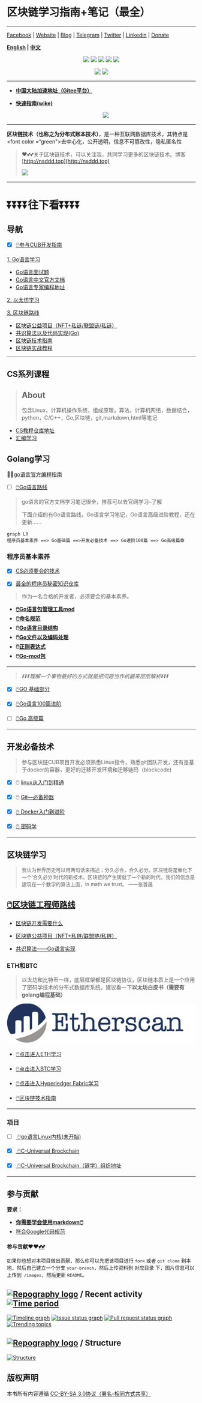 # 区块链学习指南+笔记（最全）

----

[Facebook](https://www.facebook.com/profile.php?id=100034435372354) | [Website](https://telsacoin.io/) | [Blog](http://nsddd.top) | [Telegram](https://t.me/smile3293172751) | [Twitter](https://twitter.com/xxw3293172751) | [Linkedin](https://www.linkedin.cn/injobs/in/xiongxinwei-xiong-7606a0227) | [Donate](https://liberapay.com/xiongxinwei/donate)

**[English](else/readme_english.md) | [中文](README.md)**

<p align='center'>
<a href="https://www.linkedin.cn/injobs/in/xiongxinwei-xiong-7606a0227" target="_blank"><img src="https://img.shields.io/badge/linkedin-xiongxinwei-yellowgreen?logo=linkedin"></a>
<a href="https://twitter.com/xxw3293172751" target="_blank"><img src="https://img.shields.io/badge/twitter-%40xxw3293172751-informational?logo=twitter"></a>
<a href="https://www.zhihu.com/people/3293172751" target="_blank"><img src="https://img.shields.io/badge/%E7%9F%A5%E4%B9%8E-%E9%93%BE%E5%AD%A6%E8%80%85%E7%A4%BE%E5%8C%BA-blue?logo=zhihu"></a>
<a href="https://s2.loli.net/2022/07/05/sQHuozItvWg1heA.jpg" target="_blank"><img src="https://img.shields.io/badge/%E5%BE%AE%E4%BF%A1-smile-brightgreen?logo=wechat"></a>
<a href="https://space.bilibili.com/14089380" target="_blank"><img src="https://img.shields.io/badge/b%E7%AB%99-%E6%97%A0%E4%B8%8E%E4%BC%A6%E6%AF%94%E7%9A%84%E5%BE%97%E5%BE%97-red?logo=bilibili"></a>
</p>
<p align='center'>
<a href="https://weibo.com/u/6248930985" target="_blank"><img src="https://img.shields.io/badge/%E5%BE%AE%E5%8D%9A-%E6%97%A0%E4%B8%8E%E4%BC%A6%E6%AF%94%E7%9A%84%E5%BE%97%E5%BE%97-critical?style=social&logo=Sina%20Weibo"></a>
<a href="https://github.com/3293172751" target="_blank"><img src="https://img.shields.io/badge/Github-xiongxinwei-inactive?style=social&logo=github"></a>
</p>

---

+ [**中国大陆加速地址（Gitee平台）**](https://gitee.com/xxw3293172751/Block_Chain)
+ [**快速指南(wike)**](https://github.com/3293172751/Block_Chain/wiki)

  <p align='center'>
  <a href="https://gitee.com/xxw3293172751/Block_Chain"><img src="https://img.shields.io/badge/gitee-%40xxw3293172751-green?logo=gitee"></a>
  </p>

---

**区块链技术（也称之为分布式账本技术）**，是一种互联网数据库技术，其特点是<font color =“green">去中心化，公开透明，信息不可篡改性，隐私匿名性</font>

>   ❤️💕💕关于区块链技术，可以关注我，共同学习更多的区块链技术。博客[http://nsddd.top](http://nsddd.top)
>
>   <a href="https://wakatime.com/@3293172751/projects/hngzsvjxqc?start=2022-03-30&end=2022-04-05" title="我的区块链代码时长" > <img src="https://wakatime.com/badge/user/c445b3c6-a2bc-43a2-a24a-0828a17244b4/project/79cf7f10-4f61-42b7-92a8-dfc71cb99f4c.svg"></a>

---

# ⏬⏬⏬⏬**往下看**⏬⏬⏬⏬

## 导航

+ [x] [🖱️参与CUB开发指南](C_Universal_Brockchain/README.md)

 [1. Go语言学习](TOC.md)

+ [Go语言面试题](https://www.topgoer.cn/docs/gomianshiti/mianshiti)
+ [Go语言中文官方文档](http://word.topgoer.com/)
+ [Go语言专家编程地址](http://wen.topgoer.com/docs/gozhuanjia/gogfjhk)

 [2. 以太坊学习](eth/TOC.md)

 [3. 区块链路线](route.md)

+ [区块链公益项目（NFT+私链/联盟链/私链）](区块链公益项目/README.md)
+ [共识算法以及代码实现(Go)](blockchain/README.md)
+ [区块链技术指南](chainbrock-learning/SUMMARY.md)
+ [区块链实战教程](https://learnblockchain.cn/books/enterprise/)



----

## CS系列课程

> ## About
>
> 包含Linux，计算机操作系统，组成原理，算法，计算机网络，数据结合，python，C/C++，Go,区块链，git,markdown,html等笔记
>

+ [CS教程仓库地址](https://github.com/3293172751/CS_COURSE)
+ [汇编学习](汇编/README.md)



## Golang学习

😶‍🌫️[go语言官方编程指南](https://golang.org/#)  

+ [ ] [🖱️Go语言路线](go-advancend/go_route.md)

>   go语言的官方文档学习笔记很全，推荐可以去官网学习–了解
>
>   下面介绍的有Go语言路线，Go语言学习笔记，Go语言高级进阶教程，还在更新……

```mermaid
graph LR
程序员基本素养 ==> Go基础篇 ==>开发必备技术 ==> Go进阶100篇 ==> Go高级篇章 
```

### 程序员基本素养

+ [x] [CS必须要会的技术](cs/README.md)

+ [x] [最全的程序员秘密知识仓库](else/uuu.md)

> 作为一名合格的开发者，必须要会的基本素养。

+ **[🖱️Go语言包管理工具mod](Gomd_super/mod.md)**
+ **[🖱️命名规范](Gomd_super/name.md)**
+ **🖱️[Go语言目录结构](Gomd_super/catalogue.md)**
+ **🖱️[Go文件以及编码处理](Gomd_super/go_file.md)**
+ **🖱️[正则表达式](Gomd_super/zhenze.md)**
+ **🖱️[Go-mod包](Gomd_super/go_mod.md)**

---

> *⏬⏬⏬理解一个事物最好的方式就是把问题当作机器来层层解析⏬⏬⏬*

+ [x]  [🖱️GO 基础部分](TOC.md)

+ [x] [🖱️Go语言100篇进阶](Gomd_super/README.md)

+ [ ] [🖱️Go 高级篇](go-advancend/README.md)



---

## 开发必备技术

> 参与区块链CUB项目开发必须熟悉Linux指令，熟悉git团队开发，还有是基于docker的容器，更好的迁移开发环境和迁移链码（blockcode)

+ [x] 🖱️ [linux从入门到精通](https://github.com/3293172751/CS_COURSE/blob/master/linux/README.md)

+ [x] 🖱️ [Git—必备神器](https://github.com/3293172751/CS_COURSE/blob/master/Git/README.md)

+ [x] [🖱️ Docker入门到进阶](docker/README.md)

+ [x] [🖱️ 密码学](cryptology/README.md)

---



## 区块链学习

> <font size = 2>我认为世界历史可以用两句话来描述：分久必合，合久必分。区块链将是催化下一个‘合久必分’时代的新技术。区块链的产生铸就了一个新的时代，我们的信念是建筑在一个数学的算法上面，In math we trust。	——张首晟</font>

## [🖱️区块链工程师路线](route.md)

+ [区块链开发需要什么](C_Universal_Brockchain\chain.md)

+ [区块链公益项目（NFT+私链/联盟链/私链）](blockchain/区块链公益项目/README.md)
+ [共识算法——Go语言实现](blockchain/README.md)



### ETH和BTC

> 以太坊和比特币一样，底层框架都是区块链协议，区块链本质上是一个应用了密码学技术的分布式数据库系统。建议看一下**以太坊白皮书（需要有golang编程基础）**

![image-20220630192622583](assets/image-20220630192622583.png)

+ [🖱️点击进入ETH学习](eth/TOC.md)

+ [🖱️点击进入BTC学习](btc/TOC.md)

+ [🖱️点击进入Hyperledger Fabric学习](C_Universal_Brockchain/README.md)

+ [🖱️区块链技术指南](chainbrock-learning/SUMMARY.md)



---

### 项目

+ [ ] [ 🖱️go语言Linux内核(未开始)]()

+ [x] [ 🖱️C-Universal Brockchain](C_Universal_Brockchain/README.md)

+ [x] [ 🖱️C-Universal Brockchain（链学）组织地址](https://github.com/C-UB)



---

## 参与贡献

**要求：**

+ [**你需要学会使用markdown🖱️**](https://github.com/3293172751/CS_COURSE/blob/master/markdown/README.md)
+ [符合Google代码规范](https://zh-google-styleguide.readthedocs.io/en/latest/google-cpp-styleguide/)

#### 参与贡献❤️❤️[💕💕](https://github.com/3293172751/CS_COURSE/blob/master/Git/git-contributor.md/)

<font size = 2>如果你也想对本项目做出贡献，那么你可以先把该项目进行 `fork` 或者 `git clone` 到本地，然后自己建立一个分支 `your-branch`，然后上传资料到 对应目录 下，图片信息可以上传到` /images`，然后更新 `README`。 </font>



## [![Repography logo](https://images.repography.com/logo.svg)](https://repography.com) / Recent activity [![Time period](https://images.repography.com/26892425/3293172751/Block_Chain/recent-activity/04864df8cf8f1f104b2b9453e0b47498_badge.svg)](https://repography.com)

[![Timeline graph](https://images.repography.com/26892425/3293172751/Block_Chain/recent-activity/04864df8cf8f1f104b2b9453e0b47498_timeline.svg)](https://github.com/3293172751/Block_Chain/commits)
[![Issue status graph](https://images.repography.com/26892425/3293172751/Block_Chain/recent-activity/04864df8cf8f1f104b2b9453e0b47498_issues.svg)](https://github.com/3293172751/Block_Chain/issues)
[![Pull request status graph](https://images.repography.com/26892425/3293172751/Block_Chain/recent-activity/04864df8cf8f1f104b2b9453e0b47498_prs.svg)](https://github.com/3293172751/Block_Chain/pulls)
[![Trending topics](https://images.repography.com/26892425/3293172751/Block_Chain/recent-activity/04864df8cf8f1f104b2b9453e0b47498_words.svg)](https://github.com/3293172751/Block_Chain/commits)

 

## [![Repography logo](https://images.repography.com/logo.svg)](https://repography.com) / Structure

[![Structure](https://images.repography.com/26892425/3293172751/Block_Chain/structure/3dc19618ec44cb7b49b3fc79acd3652d_table.svg)](https://github.com/3293172751/Block_Chain)

## 版权声明

本书所有内容遵循 [CC-BY-SA 3.0协议（署名-相同方式共享）](http://zh.wikipedia.org/wiki/Wikipedia:CC-by-sa-3.0协议文本)
